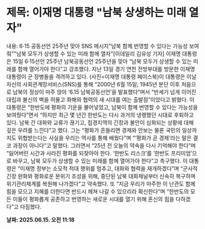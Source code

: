 # **제목: 이재명 대통령 "남북 상생하는 미래 열자"**

  내용: 6·15 공동선언 25주년 맞아 SNS 메시지"남북 함께 번영할 수 있다는 가능성 보여줘""남북 모두가 상생할 수 있는 미래 함께 열자"[이데일리 김유성 기자] 이재명 대통령은 15일 6·15선언 25주년 남북공동선언 25주년을 맞아 “남북 모두가 상생할 수 있는 미래를 함께 열어가야 한다”고 강조했다. 지난 13일 경기 연천 전방부대를 방문한 이재명 대통령이 군 장병들을 격려하고 있다. (사진=이재명 대통령 페이스북)이 대통령은 이날 자신의 사회관계망서비스(SNS)를 통해 “2000년 6월 15일, 1945년 분단 이후 처음으로 남북의 정상이 마주 앉아 ‘6.15 남북공동선언’을 발표했다”며서 “반세기 넘게 이어진 대립과 불신의 벽을 허물고 화해와 협력의 새 시대를 여는 출발점”이었다고 밝혔다. 이 대통령은 “한반도에 평화의 기운을 불어넣었고, 남북이 함께 번영할 수 있다는 가능성을 보여줬다”면서 “하지만 최근 몇 년간 한반도는 다시 과거의 냉랭했던 시대로 후퇴하고 있다. 남북 간 대화와 교류가 끊기고, 접경지역의 긴장과 불안이 심화되는 상황에 대해 깊은 우려를 느낀다”고 했다. 그는 “평화가 흔들리면 경제와 안보는 물론 국민의 일상까지도 위협받는다는 사실을 우리는 역사를 통해 배웠다”며 “‘평화가 곧 경제’라는 말은 결코 과장이 아니다”고 말했다. 그러면서 “25년 전 오늘의 약속을 다시 기억해야 한다”며 “잃어버린 시간과 사라진 평화를 되찾아야 한다. ‘한반도 리스크’를 ‘한반도 프리미엄’으로 바꾸고, 남북 모두가 상생할 수 있는 미래를 함께 열어가야 한다”고 촉구했다. 이 대통령은 “이재명 정부는 소모적 적대 행위를 멈추고, 대화와 협력을 재개하겠다”며 “군사적 긴장 완화와 평화로운 분위기 조성을 위해, 중단된 남북 대화채널부터 신속히 복구하며 위기관리체계를 복원해 나가겠다”고 약속했다. 또 “지금 우리가 마주한 이 난관도 함께 힘을 모으고 지혜를 더한다면 반드시 헤쳐 나갈 수 있으리라 확신한다”며 “한반도의 모든 이들이 평화롭게 공존하고 번영하는 새로운 시대를 열기 위해 혼신의 힘을 다하겠다”고 다짐했다.

  **날짜: 2025.06.15. 오전 11:18**